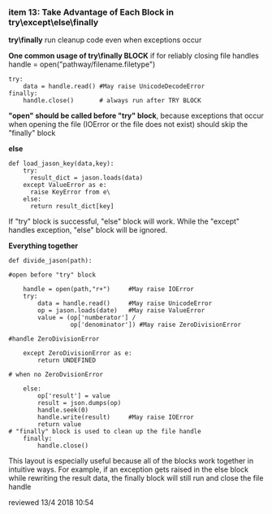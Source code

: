 ### item 13: Take Advantage of Each Block in try\except\else\finally
**try\finally**
run cleanup code even when exceptions occur

**One common usage of try\finally BLOCK** if for reliably closing file handles
handle = open("pathway/filename.filetype")
```
try:
    data = handle.read() #May raise UnicodeDecodeError
finally:
    handle.close()       # always run after TRY BLOCK
```
**"open" should be called before "try" block**, because exceptions that occur when opening the file (IOError or the file does not exist) should skip the  "finally" block

**else**
```
def load_jason_key(data,key):
    try:
      result_dict = jason.loads(data)
    except ValueError as e:
      raise KeyError from e\
    else:
      return result_dict[key]
```
If "try" block is successful, "else" block will work. While the "except" handles exception, "else" block will be ignored.

**Everything together**
```
def divide_jason(path):

#open before "try" block

    handle = open(path,"r+")     #May raise IOError        
    try:
        data = handle.read()     #May raise UnicodeError
        op = jason.loads(date)   #May raise ValueError
        value = (op['numberator'] /
                 op['denominator']) #May raise ZeroDivisionError
                 
#handle ZeroDivisionError

    except ZeroDivisionError as e:
        return UNDEFINED
        
# when no ZeroDvisionError

    else:
        op['result'] = value
        result = json.dumps(op)
        handle.seek(0)
        handle.write(result)     #May raise IOError
        return value
# "finally" block is used to clean up the file handle
    finally:
        handle.close()
```
This layout is especially useful because all of the blocks work together in intuitive ways. For example, if an exception gets raised in the else block while rewriting the result data, the finally block will still run and close the file handle

reviewed 13/4 2018 10:54
